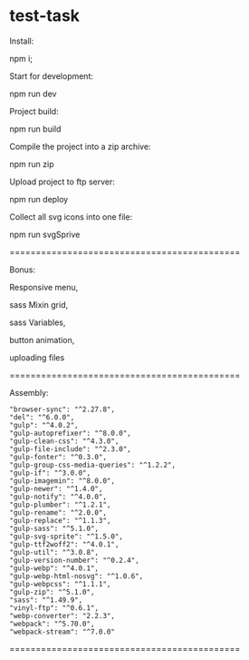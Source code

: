 # test-task

Install:

npm i;

Start for development:

npm run dev

Project build:

npm run build

Compile the project into a zip archive:

npm run zip

Upload project to ftp server:

npm run deploy

Collect all svg icons into one file:

npm run svgSprive

============================================

 Bonus:
 
 Responsive menu,
 
 sass Mixin grid,
 
 sass Variables,
 
button animation,

uploading files

============================================

Assembly: 

    "browser-sync": "^2.27.8",
    "del": "^6.0.0",
    "gulp": "^4.0.2",
    "gulp-autoprefixer": "^8.0.0",
    "gulp-clean-css": "^4.3.0",
    "gulp-file-include": "^2.3.0",
    "gulp-fonter": "^0.3.0",
    "gulp-group-css-media-queries": "^1.2.2",
    "gulp-if": "^3.0.0",
    "gulp-imagemin": "^8.0.0",
    "gulp-newer": "^1.4.0",
    "gulp-notify": "^4.0.0",
    "gulp-plumber": "^1.2.1",
    "gulp-rename": "^2.0.0",
    "gulp-replace": "^1.1.3",
    "gulp-sass": "^5.1.0",
    "gulp-svg-sprite": "^1.5.0",
    "gulp-ttf2woff2": "^4.0.1",
    "gulp-util": "^3.0.8",
    "gulp-version-number": "^0.2.4",
    "gulp-webp": "^4.0.1",
    "gulp-webp-html-nosvg": "^1.0.6",
    "gulp-webpcss": "^1.1.1",
    "gulp-zip": "^5.1.0",
    "sass": "^1.49.9",
    "vinyl-ftp": "^0.6.1",
    "webp-converter": "2.2.3",
    "webpack": "^5.70.0",
    "webpack-stream": "^7.0.0"
    
============================================
